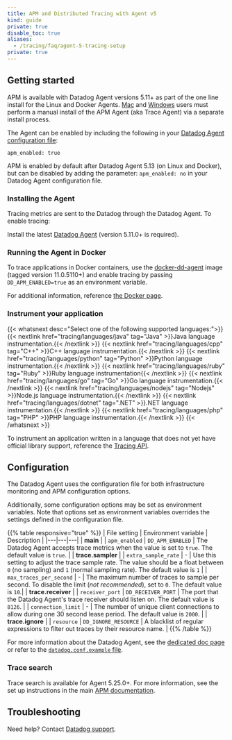 ```yaml
---
title: APM and Distributed Tracing with Agent v5
kind: guide
private: true
disable_toc: true
aliases:
  - /tracing/faq/agent-5-tracing-setup
private: true
---
```


## Getting started

APM is available with Datadog Agent versions 5.11+ as part of the one line install for the Linux and Docker Agents. [Mac][1] and [Windows][2] users must perform a manual install of the APM Agent (aka Trace Agent) via a separate install process.

The Agent can be enabled by including the following in your [Datadog Agent configuration file][3]:
```
apm_enabled: true
```

<div class="alert alert-info">
APM is enabled by default after Datadog Agent 5.13 (on Linux and Docker), but can be disabled by adding the parameter: <code>apm_enabled: no</code> in your Datadog Agent configuration file.
</div>

### Installing the Agent

Tracing metrics are sent to the Datadog through the Datadog Agent. To enable tracing:

Install the latest [Datadog Agent][4] (version 5.11.0+ is required).

### Running the Agent in Docker

To trace applications in Docker containers, use the [docker-dd-agent][5] image (tagged version 11.0.5110+) and enable tracing by passing `DD_APM_ENABLED=true` as an environment variable.

For additional information, reference [the Docker page][6].

### Instrument your application

{{< whatsnext desc="Select one of the following supported languages:">}}
    {{< nextlink href="tracing/languages/java" tag="Java" >}}Java language instrumentation.{{< /nextlink >}}
    {{< nextlink href="tracing/languages/cpp" tag="C++" >}}C++ language instrumentation.{{< /nextlink >}}
    {{< nextlink href="tracing/languages/python" tag="Python" >}}Python language instrumentation.{{< /nextlink >}}
    {{< nextlink href="tracing/languages/ruby" tag="Ruby" >}}Ruby language instrumentation{{< /nextlink >}}
    {{< nextlink href="tracing/languages/go" tag="Go" >}}Go language instrumentation.{{< /nextlink >}}
    {{< nextlink href="tracing/languages/nodejs" tag="Nodejs" >}}Node.js language instrumentation.{{< /nextlink >}}
    {{< nextlink href="tracing/languages/dotnet" tag=".NET" >}}.NET language instrumentation.{{< /nextlink >}}
    {{< nextlink href="tracing/languages/php" tag="PHP" >}}PHP language instrumentation.{{< /nextlink >}}
{{< /whatsnext >}}

To instrument an application written in a language that does not yet have official library support, reference the [Tracing API][7].

## Configuration

The Datadog Agent uses the configuration file for both infrastructure monitoring and APM configuration options.

Additionally, some configuration options may be set as environment variables. Note that options set as environment variables overrides the settings defined in the configuration file.

{{% table responsive="true" %}}
| File setting | Environment variable | Description |
|---|---|---|
| **main** |
| `apm_enabled` | `DD_APM_ENABLED` | The Datadog Agent accepts trace metrics when the value is set to `true`. The default value is `true`. |
| **trace.sampler** |
| `extra_sample_rate` | - | Use this setting to adjust the trace sample rate. The value should be a float between `0` (no sampling) and `1` (normal sampling rate). The default value is `1` |
| `max_traces_per_second` | - | The maximum number of traces to sample per second. To disable the limit (*not recommended*), set to `0`. The default value is `10`.|
| **trace.receiver** |
| `receiver_port` | `DD_RECEIVER_PORT` | The port that the Datadog Agent's trace receiver should listen on. The default value is `8126`. |
| `connection_limit` | - | The number of unique client connections to allow during one 30 second lease period. The default value is `2000`. |
| **trace.ignore** |
| `resource` | `DD_IGNORE_RESOURCE` | A blacklist of regular expressions to filter out traces by their resource name. |
{{% /table %}}

For more information about the Datadog Agent, see the [dedicated doc page][8] or refer to the [`datadog.conf.example` file][9].

### Trace search
Trace search is available for Agent 5.25.0+. For more information, see the set up instructions in the main [APM documentation][10].

## Troubleshooting
Need help? Contact [Datadog support][11].


[1]: https://github.com/DataDog/datadog-agent/tree/master/docs/trace-agent#run-on-macos
[2]: https://github.com/DataDog/datadog-agent/tree/master/docs/trace-agent#run-on-windows
[3]: /agent/faq/where-is-the-configuration-file-for-the-agent
[4]: https://app.datadoghq.com/account/settings#agent
[5]: https://hub.docker.com/r/datadog/docker-dd-agent
[6]: /tracing/docker
[7]: /api/?lang=console#traces
[8]: /agent
[9]: https://github.com/DataDog/dd-agent/blob/master/datadog.conf.example
[10]: /tracing/setup/?tab=agent5250#trace-search
[11]: /help
